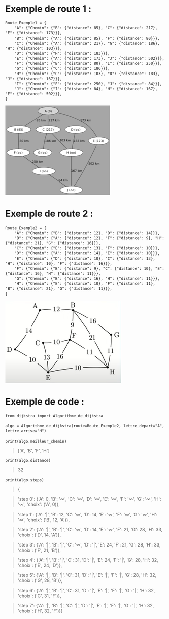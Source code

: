 
 
# Exemple de route 1 :
    Route_Exemple1 = {
        "A": {"Chemin": {"B": {"distance": 85}, "C": {"distance": 217}, "E": {"distance": 173}}},
        "B": {"Chemin": {"A": {"distance": 85}, "F": {"distance": 80}}},
        "C": {"Chemin": {"A": {"distance": 217}, "G": {"distance": 186}, "H": {"distance": 103}}},
        "D": {"Chemin": {"H": {"distance": 183}}},
        "E": {"Chemin": {"A": {"distance": 173}, "J": {"distance": 502}}},
        "F": {"Chemin": {"B": {"distance": 80}, "I": {"distance": 250}}},
        "G": {"Chemin": {"C": {"distance": 186}}},
        "H": {"Chemin": {"C": {"distance": 103}, "D": {"distance": 183}, "J": {"distance": 167}}},
        "I": {"Chemin": {"F": {"distance": 250}, "J": {"distance": 84}}},
        "J": {"Chemin": {"I": {"distance": 84}, "H": {"distance": 167}, "E": {"distance": 502}}},
    }


![alt text](https://github.com/crocroque/dijkstra/blob/main/images/DijkstraExample.png)


# Exemple de route 2 :
    Route_Exemple2 = {
        "A": {"Chemin": {"B": {"distance": 12}, "D": {"distance": 14}}},
        "B": {"Chemin": {"A": {"distance": 12}, "F": {"distance": 9}, "H": {"distance": 21}, "G": {"distance": 16}}},
        "C": {"Chemin": {"E": {"distance": 13}, "F": {"distance": 10}}},
        "D": {"Chemin": {"A": {"distance": 14}, "E": {"distance": 10}}},
        "E": {"Chemin": {"D": {"distance": 10}, "C": {"distance": 13}, "H": {"distance": 10}, "F": {"distance": 16}}},
        "F": {"Chemin": {"B": {"distance": 9}, "C": {"distance": 10}, "E": {"distance": 16}, "H": {"distance": 11}}},
        "G": {"Chemin": {"B": {"distance": 16}, "H": {"distance": 11}}},
        "H": {"Chemin": {"E": {"distance": 10}, "F": {"distance": 11}, "B": {"distance": 21}, "G": {"distance": 11}}},
    }

![alt text](https://github.com/crocroque/dijkstra/blob/main/images/DijkstraExample2.png)

# Exemple de code :
    from dijkstra import Algorithme_de_dijkstra
    
    algo = Algorithme_de_dijkstra(route=Route_Exemple2, lettre_depart="A", lettre_arrive="H")

    print(algo.meilleur_chemin)
    
> ['A', 'B', 'F', 'H']

    print(algo.distance)
    
> 32

    print(algo.steps)

> {

> 'step 0': {'A': 0, 'B': '∞', 'C': '∞', 'D': '∞', 'E': '∞', 'F': '∞', 'G': '∞', 'H': '∞', 'choix': ('A', 0)},

>  'step 1': {'A': '|', 'B': 12, 'C': '∞', 'D': 14, 'E': '∞', 'F': '∞', 'G': '∞', 'H': '∞', 'choix': ('B', 12, 'A')},

>  'step 2': {'A': '|', 'B': '|', 'C': '∞', 'D': 14, 'E': '∞', 'F': 21, 'G': 28, 'H': 33, 'choix': ('D', 14, 'A')},

>  'step 3': {'A': '|', 'B': '|', 'C': '∞', 'D': '|', 'E': 24, 'F': 21, 'G': 28, 'H': 33, 'choix': ('F', 21, 'B')},

>  'step 4': {'A': '|', 'B': '|', 'C': 31, 'D': '|', 'E': 24, 'F': '|', 'G': 28, 'H': 32, 'choix': ('E', 24, 'D')},

>  'step 5': {'A': '|', 'B': '|', 'C': 31, 'D': '|', 'E': '|', 'F': '|', 'G': 28, 'H': 32, 'choix': ('G', 28, 'B')},

>  'step 6': {'A': '|', 'B': '|', 'C': 31, 'D': '|', 'E': '|', 'F': '|', 'G': '|', 'H': 32, 'choix': ('C', 31, 'F')},

>  'step 7': {'A': '|', 'B': '|', 'C': '|', 'D': '|', 'E': '|', 'F': '|', 'G': '|', 'H': 32, 'choix': ('H', 32, 'F')}}
